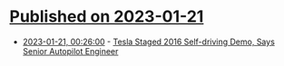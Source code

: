 # [Published on 2023-01-21](index.md)

* [2023-01-21, 00:26:00](https://soylentnews.org/article.pl?sid=23/01/20/0525213&from=rss) - [Tesla Staged 2016 Self-driving Demo, Says Senior Autopilot Engineer](https://soylentnews.org/article.pl?sid=23/01/20/0525213&from=rss)
